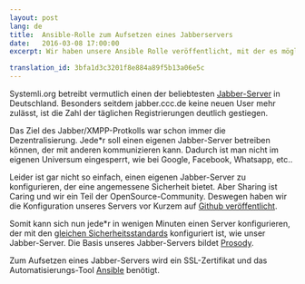 ```yaml
---
layout: post 
lang: de 
title:  Ansible-Rolle zum Aufsetzen eines Jabberservers
date:   2016-03-08 17:00:00
excerpt: Wir haben unsere Ansible Rolle veröffentlicht, mit der es möglich ist sich einen Jabber-Server aufzusetzen, der genauso konfiguriert ist wie jabber.systemli.org.

translation_id: 3bfa1d3c3201f8e884a89f5b13a06e5c
---
```


Systemli.org betreibt vermutlich einen der beliebtesten [Jabber-Server](/service/xmpp.html) in Deutschland.
Besonders seitdem jabber.ccc.de keine neuen User mehr zulässt, ist die Zahl der täglichen Registrierungen deutlich gestiegen.

Das Ziel des Jabber/XMPP-Protkolls war schon immer die Dezentralisierung. Jede*r soll einen eigenen Jabber-Server betreiben können, 
der mit anderen kommunizieren kann. Dadurch ist man nicht im eigenen Universum eingesperrt, wie bei Google, Facebook, Whatsapp, etc..

Leider ist gar nicht so einfach, einen eigenen Jabber-Server zu konfigurieren, der eine angemessene Sicherheit bietet.
Aber Sharing ist Caring und wir ein Teil der OpenSource-Community.
Deswegen haben wir die Konfiguration unseres Servers vor Kurzem auf [Github veröffentlicht](https://github.com/systemli/ansible-role-prosody).

Somit kann sich nun jede*r in wenigen Minuten einen Server konfigurieren, der mit den [gleichen Sicherheitsstandards](https://xmpp.net/result.php?domain=jabber.systemli.org&type=client) konfiguriert ist, wie unser Jabber-Server. 
Die Basis unseres Jabber-Servers bildet [Prosody](https://prosody.im/).

Zum Aufsetzen eines Jabber-Servers wird ein SSL-Zertifikat und das Automatisierungs-Tool [Ansible](http://www.ansible.com/) benötigt.